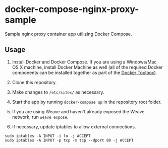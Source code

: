 docker-compose-nginx-proxy-sample
=========

Sample nginx proxy container app utilizing Docker Compose.

Usage
-------
1. Install Docker and Docker Compose. If you are using a Windows/Mac OS X machine, install Docker Machine as well (all of the required Docker components can be installed together as part of the [Docker Toolbox](https://www.docker.com/products/docker-toolbox)).

2. Clone this repository.

3. Make changes to `/etc/sites/` as necessary.

4. Start the app by running `docker-compose up` in the repository root folder.

5. If you are using Weave and haven't already exposed the Weave network, run `weave expose`.

6. If necessary, update iptables to allow external connections.
```
sudo iptables -A INPUT -i lo -j ACCEPT
sudo iptables -A INPUT -p tcp -m tcp --dport 80 -j ACCEPT
```
